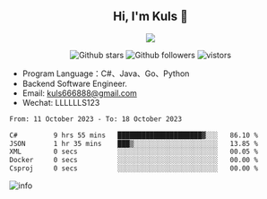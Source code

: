 <h2 align="center"> Hi, I'm Kuls 👋 </h2>
<p align="center">
    <p align="center">
        <img src=" https://avatars.githubusercontent.com/u/42165104?s=460&u=5c7fbf0bce7d4b38a15a44676e6f64b529e47598&v=4"/>
    </p>
    <p align="center">
      <img src="https://img.shields.io/github/stars/hellokuls?style=social" alt="Github stars" />
      <img src="https://img.shields.io/github/followers/hellokuls?style=social" alt="Github followers" />
      <img src="https://visitor-badge.glitch.me/badge?page_id=hellokuls.readme" alt="vistors" />
    </p>
</p>

- Program Language：C#、Java、Go、Python
- Backend Software Engineer.
- Email: kuls666888@gmail.com
- Wechat: LLLLLLS123

<!--START_SECTION:waka-->

```txt
From: 11 October 2023 - To: 18 October 2023

C#         9 hrs 55 mins   █████████████████████▓░░░   86.10 %
JSON       1 hr 35 mins    ███▒░░░░░░░░░░░░░░░░░░░░░   13.85 %
XML        0 secs          ░░░░░░░░░░░░░░░░░░░░░░░░░   00.05 %
Docker     0 secs          ░░░░░░░░░░░░░░░░░░░░░░░░░   00.00 %
Csproj     0 secs          ░░░░░░░░░░░░░░░░░░░░░░░░░   00.00 %
```

<!--END_SECTION:waka-->

![info](https://github-readme-stats.vercel.app/api?username=hellokuls&show_icons=true&count_private=true&hide=prs&theme=default_repocard)


